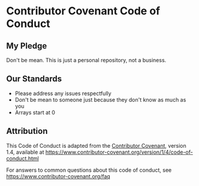 # Contributor Covenant Code of Conduct

## My Pledge

Don't be mean.
This is just a personal repository, not a business.

## Our Standards

* Please address any issues respectfully
* Don't be mean to someone just because they don't know as much as you
* Arrays start at 0

## Attribution

This Code of Conduct is adapted from the [Contributor Covenant][homepage], version 1.4,
available at https://www.contributor-covenant.org/version/1/4/code-of-conduct.html

[homepage]: https://www.contributor-covenant.org

For answers to common questions about this code of conduct, see
https://www.contributor-covenant.org/faq
